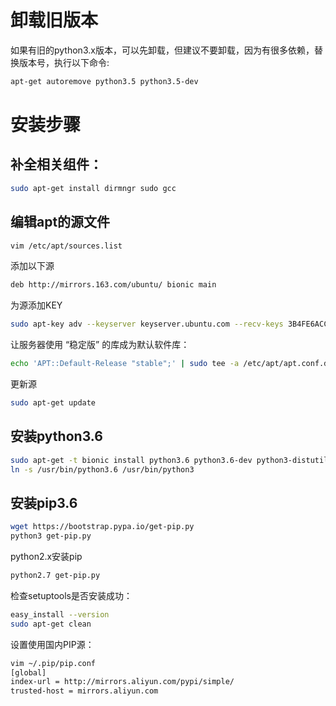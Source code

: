# 卸载旧版本

如果有旧的python3.x版本，可以先卸载，但建议不要卸载，因为有很多依赖，替换版本号，执行以下命令:

```bash
apt-get autoremove python3.5 python3.5-dev
```

# 安装步骤

## 补全相关组件：

```bash
sudo apt-get install dirmngr sudo gcc
```

## 编辑apt的源文件

```bash
vim /etc/apt/sources.list
```

添加以下源

```bash
deb http://mirrors.163.com/ubuntu/ bionic main
```

为源添加KEY

```bash
sudo apt-key adv --keyserver keyserver.ubuntu.com --recv-keys 3B4FE6ACC0B21F32
```

让服务器使用 “稳定版” 的库成为默认软件库：

```bash
echo 'APT::Default-Release "stable";' | sudo tee -a /etc/apt/apt.conf.d/00local
```

更新源

```bash
sudo apt-get update
```

## 安装python3.6

```bash
sudo apt-get -t bionic install python3.6 python3.6-dev python3-distutils python3-pip
ln -s /usr/bin/python3.6 /usr/bin/python3
```

## 安装pip3.6

```bash
wget https://bootstrap.pypa.io/get-pip.py
python3 get-pip.py
```

python2.x安装pip

```bash
python2.7 get-pip.py
```

检查setuptools是否安装成功：

```bash
easy_install --version
sudo apt-get clean
```

设置使用国内PIP源：

```bash
vim ~/.pip/pip.conf
[global]
index-url = http://mirrors.aliyun.com/pypi/simple/
trusted-host = mirrors.aliyun.com
```
